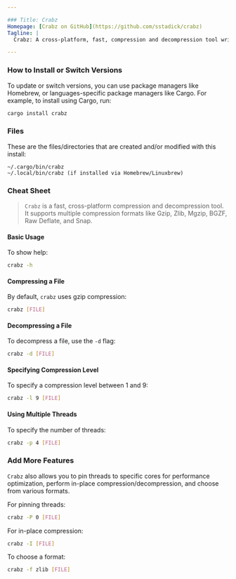 ```yaml
---

### Title: Crabz
Homepage: [Crabz on GitHub](https://github.com/sstadick/crabz)  
Tagline: |
  Crabz: A cross-platform, fast, compression and decompression tool written in Rust.

---
```


### How to Install or Switch Versions

To update or switch versions, you can use package managers like Homebrew, or
languages-specific package managers like Cargo. For example, to install using
Cargo, run:

```bash
cargo install crabz
```

### Files

These are the files/directories that are created and/or modified with this
install:

```text
~/.cargo/bin/crabz
~/.local/bin/crabz (if installed via Homebrew/Linuxbrew)
```

### Cheat Sheet

> `Crabz` is a fast, cross-platform compression and decompression tool. It
> supports multiple compression formats like Gzip, Zlib, Mgzip, BGZF, Raw
> Deflate, and Snap.

#### Basic Usage

To show help:

```sh
crabz -h
```

#### Compressing a File

By default, `crabz` uses gzip compression:

```sh
crabz [FILE]
```

#### Decompressing a File

To decompress a file, use the `-d` flag:

```sh
crabz -d [FILE]
```

#### Specifying Compression Level

To specify a compression level between 1 and 9:

```sh
crabz -l 9 [FILE]
```

#### Using Multiple Threads

To specify the number of threads:

```sh
crabz -p 4 [FILE]
```

### Add More Features

`Crabz` also allows you to pin threads to specific cores for performance
optimization, perform in-place compression/decompression, and choose from
various formats.

For pinning threads:

```sh
crabz -P 0 [FILE]
```

For in-place compression:

```sh
crabz -I [FILE]
```

To choose a format:

```sh
crabz -f zlib [FILE]
```
